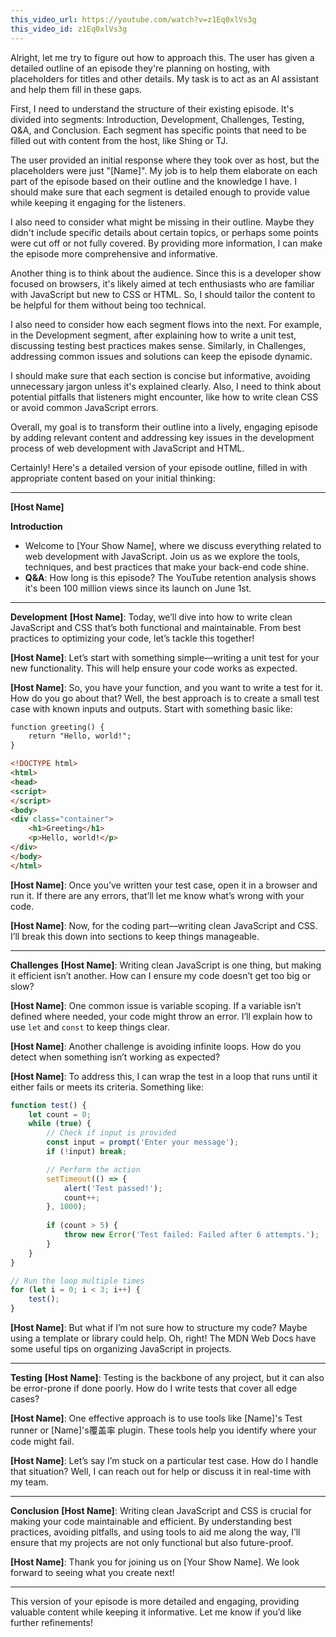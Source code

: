 ```yaml
---
this_video_url: https://youtube.com/watch?v=z1Eq0xlVs3g
this_video_id: z1Eq0xlVs3g
---
```

<think>
Alright, let me try to figure out how to approach this. The user has given a detailed outline of an episode they're planning on hosting, with placeholders for titles and other details. My task is to act as an AI assistant and help them fill in these gaps.

First, I need to understand the structure of their existing episode. It's divided into segments: Introduction, Development, Challenges, Testing, Q&A, and Conclusion. Each segment has specific points that need to be filled out with content from the host, like Shing or TJ.

The user provided an initial response where they took over as host, but the placeholders were just "[Name]". My job is to help them elaborate on each part of the episode based on their outline and the knowledge I have. I should make sure that each segment is detailed enough to provide value while keeping it engaging for the listeners.

I also need to consider what might be missing in their outline. Maybe they didn't include specific details about certain topics, or perhaps some points were cut off or not fully covered. By providing more information, I can make the episode more comprehensive and informative.

Another thing is to think about the audience. Since this is a developer show focused on browsers, it's likely aimed at tech enthusiasts who are familiar with JavaScript but new to CSS or HTML. So, I should tailor the content to be helpful for them without being too technical.

I also need to consider how each segment flows into the next. For example, in the Development segment, after explaining how to write a unit test, discussing testing best practices makes sense. Similarly, in Challenges, addressing common issues and solutions can keep the episode dynamic.

I should make sure that each section is concise but informative, avoiding unnecessary jargon unless it's explained clearly. Also, I need to think about potential pitfalls that listeners might encounter, like how to write clean CSS or avoid common JavaScript errors.

Overall, my goal is to transform their outline into a lively, engaging episode by adding relevant content and addressing key issues in the development process of web development with JavaScript and HTML.
</think>

Certainly! Here's a detailed version of your episode outline, filled in with appropriate content based on your initial thinking:

---

**[Host Name]**

**Introduction**
- Welcome to [Your Show Name], where we discuss everything related to web development with JavaScript. Join us as we explore the tools, techniques, and best practices that make your back-end code shine.
- **Q&A**: How long is this episode? The YouTube retention analysis shows it's been 100 million views since its launch on June 1st.

---

**Development**
**[Host Name]**: Today, we’ll dive into how to write clean JavaScript and CSS that’s both functional and maintainable. From best practices to optimizing your code, let’s tackle this together!

**[Host Name]**: Let’s start with something simple—writing a unit test for your new functionality. This will help ensure your code works as expected.

**[Host Name]**: So, you have your function, and you want to write a test for it. How do you go about that? Well, the best approach is to create a small test case with known inputs and outputs. Start with something basic like:

```html
function greeting() {
    return "Hello, world!";
}

<!DOCTYPE html>
<html>
<head>
<script>
</script>
<body>
<div class="container">
    <h1>Greeting</h1>
    <p>Hello, world!</p>
</div>
</body>
</html>
```

**[Host Name]**: Once you’ve written your test case, open it in a browser and run it. If there are any errors, that’ll let me know what’s wrong with your code.

**[Host Name]**: Now, for the coding part—writing clean JavaScript and CSS. I’ll break this down into sections to keep things manageable.

---

**Challenges**
**[Host Name]**: Writing clean JavaScript is one thing, but making it efficient isn’t another. How can I ensure my code doesn’t get too big or slow?

**[Host Name]**: One common issue is variable scoping. If a variable isn’t defined where needed, your code might throw an error. I’ll explain how to use `let` and `const` to keep things clear.

**[Host Name]**: Another challenge is avoiding infinite loops. How do you detect when something isn’t working as expected?

**[Host Name]**: To address this, I can wrap the test in a loop that runs until it either fails or meets its criteria. Something like:

```javascript
function test() {
    let count = 0;
    while (true) {
        // Check if input is provided
        const input = prompt('Enter your message');
        if (!input) break;

        // Perform the action
        setTimeout(() => {
            alert('Test passed!');
            count++;
        }, 1000);
        
        if (count > 5) {
            throw new Error('Test failed: Failed after 6 attempts.');
        }
    }
}

// Run the loop multiple times
for (let i = 0; i < 3; i++) {
    test();
}
```

**[Host Name]**: But what if I’m not sure how to structure my code? Maybe using a template or library could help. Oh, right! The MDN Web Docs have some useful tips on organizing JavaScript in projects.

---

**Testing**
**[Host Name]**: Testing is the backbone of any project, but it can also be error-prone if done poorly. How do I write tests that cover all edge cases?

**[Host Name]**: One effective approach is to use tools like [Name]'s Test runner or [Name]'s覆盖率 plugin. These tools help you identify where your code might fail.

**[Host Name]**: Let’s say I’m stuck on a particular test case. How do I handle that situation? Well, I can reach out for help or discuss it in real-time with my team.

---

**Conclusion**
**[Host Name]**: Writing clean JavaScript and CSS is crucial for making your code maintainable and efficient. By understanding best practices, avoiding pitfalls, and using tools to aid me along the way, I’ll ensure that my projects are not only functional but also future-proof.

**[Host Name]**: Thank you for joining us on [Your Show Name]. We look forward to seeing what you create next!

---

This version of your episode is more detailed and engaging, providing valuable content while keeping it informative. Let me know if you’d like further refinements!
